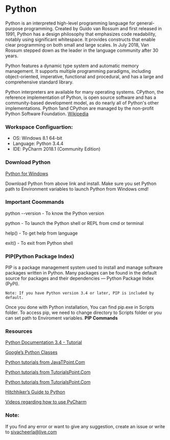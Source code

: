 # Python
Python is an interpreted high-level programming language for general-purpose programming. Created by Guido van Rossum and first released in 1991, Python has a design philosophy that emphasizes code readability, notably using significant whitespace. It provides constructs that enable clear programming on both small and large scales. In July 2018, Van Rossum stepped down as the leader in the language community after 30 years.

Python features a dynamic type system and automatic memory management. It supports multiple programming paradigms, including object-oriented, imperative, functional and procedural, and has a large and comprehensive standard library.

Python interpreters are available for many operating systems. CPython, the reference implementation of Python, is open source software and has a community-based development model, as do nearly all of Python's other implementations. Python 1and CPython are managed by the non-profit Python Software Foundation. [Wikipedia](https://en.wikipedia.org/wiki/Python_(programming_language))

### Workspace Configuartion:
* OS: Windows 8.1 64-bit
* Language: Python 3.4.4
* IDE: PyCharm 2018.1 (Community Edition)

### Download Python
[Python for Windows](https://www.python.org/downloads/windows/)

Download Python from above link and install. Make sure you set Python path to Environment variables to launch Python from Windows cmd!

### Important Coommands
<p>python --version - To know the Python version</p>
<p>python  - To launch the Python shell or REPL from cmd or terminal</p>
<p>help() - To get help from language</p>
<p>exit() - To exit from Python shell</p>

### PIP(Python Package Index)
PIP is a package management system used to install and manage software packages written in Python. Many packages can be found in the default source for packages and their dependencies — Python Package Index (PyPI).
```
Note: If you have Python version 3.4 or later, PIP is included by default.
```
Once you done with Python installation, You can find pip.exe in Scripts folder. To access pip, we need to change directory to Scripts folder or you can set path to Enviroment variables.
**PIP Commands**

### Resources
[Python Documentation 3.4 - Tutorial](https://docs.python.org/3.4/)

[Google’s Python Classes](https://developers.google.com/edu/python/)

[Python tutorials from JavaTPoint.Com](https://www.javatpoint.com/python-tutorial)

[Python tutorials from TutorialsPoint.Com](https://www.tutorialspoint.com/python/)

[Python tutorials from TutorialsPoint.Com](https://www.w3schools.com/python/)

[Hitchhiker’s Guide to Python](http://docs.python-guide.org/en/latest/)

[Videos regarding how to use PyCharm](https://www.jetbrains.com/pycharm/documentation/pycharm-videos.html)

### Note:
If you find any error or want to give any suggestion, create an issue or write to sivacheerla@live.com